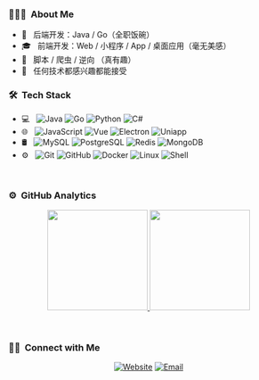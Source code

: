 <h3> 👨🏻‍💻 &nbsp;About Me </h3>

- 🤔 &nbsp; 后端开发：Java / Go（全职饭碗）
- 🎓 &nbsp; 前端开发：Web / 小程序 / App / 桌面应用（毫无美感）
- 💼 &nbsp; 脚本 / 爬虫 / 逆向 （真有趣）
- 🌱 &nbsp; 任何技术都感兴趣都能接受

<h3> 🛠 &nbsp;Tech Stack</h3>

- 💻 &nbsp;
  ![Java](https://img.shields.io/badge/-Java-333333?style=flat&logo=openjdk&logoColor=007396)
  ![Go](https://img.shields.io/badge/-Go-333333?style=flat&logo=Go&logoColor=007396)
  ![Python](https://img.shields.io/badge/-Python-333333?style=flat&logo=python)
  ![C#](https://img.shields.io/badge/-C%23-333333?style=flat&logo=csharp&logoColor=00599C)
- 🌐 &nbsp;
  ![JavaScript](https://img.shields.io/badge/-JavaScript-333333?style=flat&logo=javascript)
  ![Vue](https://img.shields.io/badge/-Vue-333333?style=flat&logo=vue.js)
  ![Electron](https://img.shields.io/badge/-Electron-333333?style=flat&logo=Electron)
  ![Uniapp](https://img.shields.io/badge/-Uniapp-333333?style=flat&logo=unicode)
- 🛢 &nbsp;
  ![MySQL](https://img.shields.io/badge/-MySQL-333333?style=flat&logo=mysql)
  ![PostgreSQL](https://img.shields.io/badge/-PostgreSQL-333333?style=flat&logo=postgresql)
  ![Redis](https://img.shields.io/badge/-Redis-333333?style=flat&logo=redis)
  ![MongoDB](https://img.shields.io/badge/-MongoDB-333333?style=flat&logo=mongodb)
- ⚙️ &nbsp;
  ![Git](https://img.shields.io/badge/-Git-333333?style=flat&logo=git)
  ![GitHub](https://img.shields.io/badge/-GitHub-333333?style=flat&logo=github)
  ![Docker](https://img.shields.io/badge/-Docker-333333?style=flat&logo=Docker)
  ![Linux](https://img.shields.io/badge/-Linux-333333?style=flat&logo=Linux)
  ![Shell](https://img.shields.io/badge/-Shell-333333?style=flat&logo=gnubash)

<br/>

### ⚙️ &nbsp;GitHub Analytics

<p align="center">
<a href="https://github.com/jskils">
  <img height="180em" src="https://github-readme-stats-eight-theta.vercel.app/api?username=jskils&show_icons=true&theme=algolia&include_all_commits=true&count_private=true"/>
  <img height="180em" src="https://github-readme-stats-eight-theta.vercel.app/api/top-langs/?username=jskils&layout=compact&langs_count=8&theme=algolia"/>
</a>
</p>

<br/>

<h3> 🤝🏻 &nbsp;Connect with Me </h3>

<p align="center">
<a href="https://yangyulife.com/"><img alt="Website" src="https://img.shields.io/badge/Website-yangyulife.com-blue?style=flat-square&logo=google-chrome"></a>
<a href="mailto:yjskils@gmail.com"><img alt="Email" src="https://img.shields.io/badge/Email-yjskils@gmail.com-blue?style=flat-square&logo=gmail"></a>
</p>

